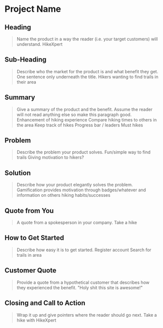 # Project Name #

<!--
> This material was originally posted [here](http://www.quora.com/What-is-Amazons-approach-to-product-development-and-product-management). It is reproduced here for posterities sake.

There is an approach called "working backwards" that is widely used at Amazon. They work backwards from the customer, rather than starting with an idea for a product and trying to bolt customers onto it. While working backwards can be applied to any specific product decision, using this approach is especially important when developing new products or features.

For new initiatives a product manager typically starts by writing an internal press release announcing the finished product. The target audience for the press release is the new/updated product's customers, which can be retail customers or internal users of a tool or technology. Internal press releases are centered around the customer problem, how current solutions (internal or external) fail, and how the new product will blow away existing solutions.

If the benefits listed don't sound very interesting or exciting to customers, then perhaps they're not (and shouldn't be built). Instead, the product manager should keep iterating on the press release until they've come up with benefits that actually sound like benefits. Iterating on a press release is a lot less expensive than iterating on the product itself (and quicker!).

If the press release is more than a page and a half, it is probably too long. Keep it simple. 3-4 sentences for most paragraphs. Cut out the fat. Don't make it into a spec. You can accompany the press release with a FAQ that answers all of the other business or execution questions so the press release can stay focused on what the customer gets. My rule of thumb is that if the press release is hard to write, then the product is probably going to suck. Keep working at it until the outline for each paragraph flows.

Oh, and I also like to write press-releases in what I call "Oprah-speak" for mainstream consumer products. Imagine you're sitting on Oprah's couch and have just explained the product to her, and then you listen as she explains it to her audience. That's "Oprah-speak", not "Geek-speak".

Once the project moves into development, the press release can be used as a touchstone; a guiding light. The product team can ask themselves, "Are we building what is in the press release?" If they find they're spending time building things that aren't in the press release (overbuilding), they need to ask themselves why. This keeps product development focused on achieving the customer benefits and not building extraneous stuff that takes longer to build, takes resources to maintain, and doesn't provide real customer benefit (at least not enough to warrant inclusion in the press release).
 -->

## Heading ##
  > Name the product in a way the reader (i.e. your target customers) will understand.
  HikeXpert
## Sub-Heading ##
  > Describe who the market for the product is and what benefit they get. One sentence only underneath the title.
  Hikers wanting to find trails in their area
## Summary ##
  > Give a summary of the product and the benefit. Assume the reader will not read anything else so make this paragraph good.
  Enhancement of hiking experience
    Compare hiking times to others in the area
    Keep track of hikes
    Progress bar / leaders
    Must hikes
## Problem ##
  > Describe the problem your product solves.
  Fun/simple way to find trails
  Giving motivation to hikers?
## Solution ##
  > Describe how your product elegantly solves the problem.
  Gamification provides motivation through badges/whatever and information on others hiking habits/successes
## Quote from You ##
  > A quote from a spokesperson in your company.
  Take a hike
## How to Get Started ##
  > Describe how easy it is to get started.
  Register account
  Search for trails in area

## Customer Quote ##
  > Provide a quote from a hypothetical customer that describes how they experienced the benefit.
  "Holy shit this site is awesome!"
## Closing and Call to Action ##
  > Wrap it up and give pointers where the reader should go next.
  Take a hike with HikeXpert